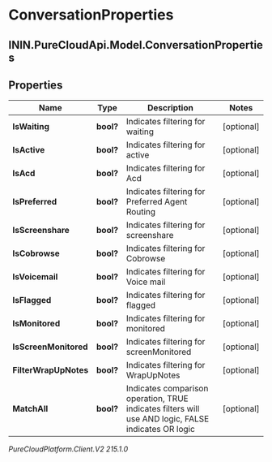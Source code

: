 # ConversationProperties

## ININ.PureCloudApi.Model.ConversationProperties

## Properties

|Name | Type | Description | Notes|
|------------ | ------------- | ------------- | -------------|
| **IsWaiting** | **bool?** | Indicates filtering for waiting | [optional] |
| **IsActive** | **bool?** | Indicates filtering for active | [optional] |
| **IsAcd** | **bool?** | Indicates filtering for Acd | [optional] |
| **IsPreferred** | **bool?** | Indicates filtering for Preferred Agent Routing | [optional] |
| **IsScreenshare** | **bool?** | Indicates filtering for screenshare | [optional] |
| **IsCobrowse** | **bool?** | Indicates filtering for Cobrowse | [optional] |
| **IsVoicemail** | **bool?** | Indicates filtering for Voice mail | [optional] |
| **IsFlagged** | **bool?** | Indicates filtering for flagged | [optional] |
| **IsMonitored** | **bool?** | Indicates filtering for monitored | [optional] |
| **IsScreenMonitored** | **bool?** | Indicates filtering for screenMonitored | [optional] |
| **FilterWrapUpNotes** | **bool?** | Indicates filtering for WrapUpNotes | [optional] |
| **MatchAll** | **bool?** | Indicates comparison operation, TRUE indicates filters will use AND logic, FALSE indicates OR logic | [optional] |



_PureCloudPlatform.Client.V2 215.1.0_
